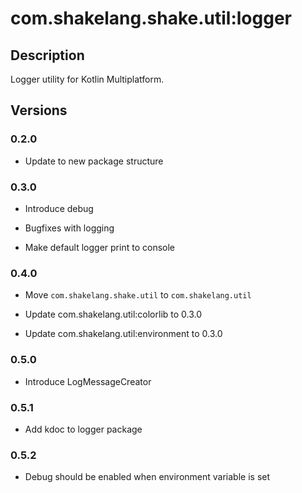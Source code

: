 # com.shakelang.shake.util:logger

## Description

Logger utility for Kotlin Multiplatform.

## Versions

### 0.2.0

* Update to new package structure

### 0.3.0

* Introduce debug

* Bugfixes with logging

* Make default logger print to console

### 0.4.0

* Move `com.shakelang.shake.util` to `com.shakelang.util`

* Update com.shakelang.util:colorlib to 0.3.0

* Update com.shakelang.util:environment to 0.3.0

### 0.5.0

* Introduce LogMessageCreator

### 0.5.1

* Add kdoc to logger package

### 0.5.2

* Debug should be enabled when environment variable is set